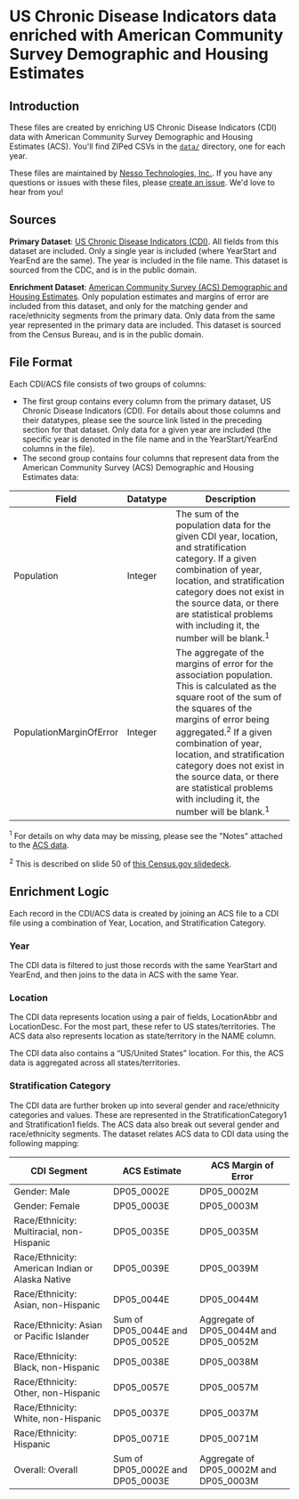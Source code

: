 # US Chronic Disease Indicators data enriched with American Community Survey Demographic and Housing Estimates

## Introduction

These files are created by enriching US Chronic Disease Indicators (CDI) data with American Community Survey Demographic and Housing Estimates (ACS).  You'll find ZIPed CSVs in the [`data/`](https://github.com/NessoTechnologies/cdi-acs/tree/main/data) directory, one for each year.

These files are maintained by [Nesso Technologies, Inc.](https://nesso.io).  If you have any questions or issues with these files, please [create an issue](https://github.com/NessoTechnologies/cdi-acs/issues).  We'd love to hear from you!

## Sources

**Primary Dataset**: [US Chronic Disease Indicators (CDI)](https://catalog.data.gov/dataset/u-s-chronic-disease-indicators-cdi).  All fields from this dataset are included.  Only a single year is included (where YearStart and YearEnd are the same).  The year is included in the file name.  This dataset is sourced from the CDC, and is in the public domain.


**Enrichment Dataset**: [American Community Survey (ACS) Demographic and Housing Estimates](https://data.census.gov/cedsci/table?q=United%20States&tid=ACSDP1Y2019.DP05&hidePreview=true).  Only population estimates and margins of error are included from this dataset, and only for the matching gender and race/ethnicity segments from the primary data.  Only data from the same year represented in the primary data are included.  This dataset is sourced from the Census Bureau, and is in the public domain.



## File Format
Each CDI/ACS file consists of two groups of columns:

* The first group contains every column from the primary dataset, US Chronic Disease Indicators (CDI).  For details about those columns and their datatypes, please see the source link listed in the preceding section for that dataset.  Only data for a given year are included (the specific year is denoted in the file name and in the YearStart/YearEnd columns in the file).
* The second group contains four columns that represent data from the American Community Survey (ACS) Demographic and Housing Estimates data:

Field | Datatype | Description
----- | -------- | -----------
Population | Integer | The sum of the population data for the given CDI year, location, and stratification category.  If a given combination of year, location, and stratification category does not exist in the source data, or there are statistical problems with including it, the number will be blank.<sup>1</sup>
PopulationMarginOfError	| Integer | The aggregate of the margins of error for the association population. This is calculated as the square root of the sum of the squares of the margins of error being aggregated.<sup>2</sup>  If a given combination of year, location, and stratification category does not exist in the source data, or there are statistical problems with including it, the number will be blank.<sup>1</sup>

<sup>1</sup> For details on why data may be missing, please see the "Notes" attached to the [ACS data](https://data.census.gov/cedsci/table?q=United%20States&tid=ACSDP1Y2019.DP05&hidePreview=true).

<sup>2</sup> This is described on slide 50 of [this Census.gov slidedeck](https://www.census.gov/content/dam/Census/programs-surveys/acs/guidance/training-presentations/20180418_MOE.pdf).


## Enrichment Logic
Each record in the CDI/ACS data is created by joining an ACS file to a CDI file using a combination of Year, Location, and Stratification Category.

### Year
The CDI data is filtered to just those records with the same YearStart and YearEnd, and then joins to the data in ACS with the same Year.

### Location
The CDI data represents location using a pair of fields, LocationAbbr and LocationDesc.  For the most part, these refer to US states/territories.  The ACS data also represents location as state/territory in the NAME column.

The CDI data also contains a “US/United States” location.  For this, the ACS data is aggregated across all states/territories.

### Stratification Category
The CDI data are further broken up into several gender and race/ethnicity categories and values.  These are represented in the StratificationCategory1 and Stratification1 fields.  The ACS data also break out several gender and race/ethnicity segments.  The dataset relates ACS data to CDI data using the following mapping:

CDI Segment | ACS Estimate | ACS Margin of Error
----------- | ------------ | -------------------
Gender: Male | DP05_0002E | DP05_0002M
Gender: Female | DP05_0003E | DP05_0003M
Race/Ethnicity: Multiracial, non-Hispanic | DP05_0035E | DP05_0035M
Race/Ethnicity: American Indian or Alaska Native | DP05_0039E | DP05_0039M
Race/Ethnicity: Asian, non-Hispanic | DP05_0044E | DP05_0044M
Race/Ethnicity: Asian or Pacific Islander | Sum of DP05_0044E and DP05_0052E | Aggregate of DP05_0044M and DP05_0052M
Race/Ethnicity: Black, non-Hispanic | DP05_0038E | DP05_0038M
Race/Ethnicity: Other, non-Hispanic | DP05_0057E | DP05_0057M
Race/Ethnicity: White, non-Hispanic | DP05_0037E | DP05_0037M
Race/Ethnicity: Hispanic | DP05_0071E | DP05_0071M
Overall: Overall | Sum of DP05_0002E and DP05_0003E | Aggregate of DP05_0002M and DP05_0003M



